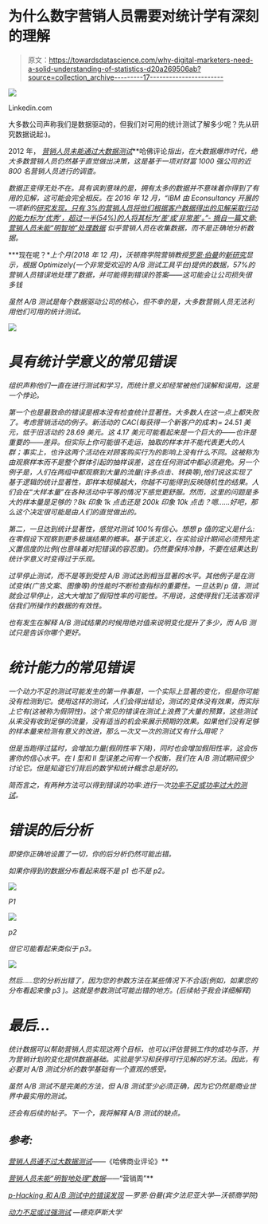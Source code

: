 # 为什么数字营销人员需要对统计学有深刻的理解

> 原文：<https://towardsdatascience.com/why-digital-marketers-need-a-solid-understanding-of-statistics-d20a269506ab?source=collection_archive---------17----------------------->

![](img/8b588a854a14cd443aff00d12ad2cd90.png)

Linkedin.com

大多数公司声称我们是数据驱动的，但我们对可用的统计测试了解多少呢？先从研究数据说起:)。

2012 年， [*营销人员未能通过大数据测试*](https://hbr.org/2012/08/marketers-flunk-the-big-data-test)**哈佛评论*指出，在大数据爆炸时代，绝大多数营销人员仍然基于直觉做出决策，这是基于一项对财富 1000 强公司的近 800 名营销人员进行的调查。*

*数据正变得无处不在。具有讽刺意味的是，拥有太多的数据并不意味着你得到了有用的见解，这可能会完全相反。在 2016 年 12 月，“IBM 由 Econsultancy 开展的一项新的[研究发现，只有 3%的营销人员将他们根据客户数据得出的见解采取行动的能力标为‘优秀’，超过一半(54%)的人将其标为‘差’或‘非常差’。”- *摘自一篇文章:*](https://econsultancy.com/reports/the-new-marketing-reality/) [*营销人员未能“明智地”处理数据*](https://www.marketingweek.com/2016/12/09/marketers-data-intelligent/) 似乎营销人员在收集数据，而不是正确地分析数据。*

***现在呢？**上个月(2018 年 12 月)，沃顿商学院营销教授[罗恩·伯曼](http://knowledge.wharton.upenn.edu/faculty/ronber/)的[新研究](https://papers.ssrn.com/sol3/papers.cfm?abstract_id=3204791)显示，根据 Optimizely(一个非常受欢迎的 A/B 测试工具平台)提供的数据，57%的营销人员错误地处理了数据，并可能得到错误的答案——这可能会让公司损失很多钱*

*虽然 A/B 测试是每个数据驱动公司的核心，但不幸的是，大多数营销人员无法利用他们可用的统计测试。*

*![](img/ba74d4fc4bd2a45c5383f8d007394686.png)*

# *具有统计学意义的常见错误*

*组织声称他们一直在进行测试和学习，而统计意义却经常被他们误解和误用，这是一个悖论。*

*第一个也是最致命的错误是根本没有检查统计显著性。大多数人在这一点上都失败了。考虑营销活动的例子。新活动的 CAC(每获得一个新客户的成本)= 24.51 美元，低于旧活动的 28.69 美元。这 4.17 美元可能看起来是一个巨大的——也许是重要的——差异。但实际上你可能很不走运，抽取的样本并不能代表更大的人群；事实上，也许这两个活动在对顾客购买行为的影响上没有什么不同。这被称为由观察样本而不是整个群体引起的抽样误差，这在任何测试中都必须避免。另一个例子是，人们在两组中都观察到大量的流量(许多点击、转换等),他们说这实现了基于逻辑的统计显著性，即样本规模越大，你越不可能得到反映随机性的结果。人们会在“大样本量”在各种活动中平等的情况下感觉更舒服。然而，这里的问题是多大的样本量是足够的？8k 印象 1k 点击还是 200k 印象 10k 点击？嗯……好吧，那么这个决定很可能是由人们的直觉做出的。*

*第二，一旦达到统计显著性，感觉对测试 100%有信心。想想 p 值的定义是什么:在零假设下观察到更多极端结果的概率。基于该定义，在实验设计期间必须预先定义置信度的比例(也意味着对犯错误的容忍度)。仍然要保持冷静，不要在结果达到统计学意义时变得过于乐观。*

*过早停止测试，而不是等到受控 A/B 测试达到相当显著的水平。其他例子是在测试变体(广告文案、图像等)的性能时不断检查指标的重要性。一旦达到 p 值，测试就会过早停止，这大大增加了假阳性率的可能性。不用说，这使得我们无法客观评估我们所操作的数据的有效性。*

*也有发生在解释 A/B 测试结果的时候用绝对值来说明变化提升了多少，而 A/B 测试只是告诉你哪个更好。*

# *统计能力的常见错误*

*一个动力不足的测试可能发生的第一件事是，一个实际上显著的变化，但是你可能没有检测到它。使用这样的测试，人们会得出结论，测试的变体没有效果，而实际上它有(这被称为假阴性)。这个常见的错误在测试上浪费了大量的预算，这些测试从来没有收到足够的流量，没有适当的机会来展示预期的效果。如果他们没有足够的样本量来检测有意义的改进，那么一次又一次的测试又有什么用呢？*

*但是当跑得过猛时，会增加力量(假阴性率下降)，同时也会增加假阳性率，这会伤害你的信心水平。在 I 型和 II 型误差之间有一个权衡，我们在 A/B 测试期间很少讨论它。但是知道它们背后的数学和统计概念总是好的。*

*简而言之，有两种方法可以得到错误的功率:进行一次[功率不足或功率过大的测试](http://www.ma.utexas.edu/users/mks/statmistakes/UnderOverPower.html)。*

# *错误的后分析*

*即使你正确地设置了一切，你的后分析仍然可能出错。*

*如果你得到的数据分布看起来既不是 *p1* 也不是 *p2。**

*![](img/24a4fc72de0c5e4134a5b3bbb9b42c0b.png)*

*P1*

*![](img/a4075a2af3934fbe21501175759f6973.png)*

*p2*

*但它可能看起来类似于 *p3。**

*![](img/39cd438ba03ccc57eee5e02968f6b7e3.png)*

*然后…..您的分析出错了，因为您的参数方法在某些情况下不合适(例如，如果您的分布看起来像 *p3* )。这就是参数测试可能出错的地方。(后续帖子我会详细解释)*

# *最后…*

*统计数据可以帮助营销人员实现这两个目标，也可以评估营销工作的成功与否，并为营销计划的变化提供数据基础。实验是学习和获得可行见解的好方法。因此，有必要对 A/B 测试分析的数学基础有一个直观的感受。*

*虽然 A/B 测试不是完美的方法，但 A/B 测试至少必须正确，因为它仍然是商业世界中最实用的测试。*

*还会有后续的帖子。下一个，我将解释 A/B 测试的缺点。*

## *参考:*

*[*营销人员通不过大数据测试*](https://hbr.org/2012/08/marketers-flunk-the-big-data-test)*——《哈佛商业评论》**

*[*营销人员未能“明智地处理”数据*](https://www.marketingweek.com/2016/12/09/marketers-data-intelligent/)*——“营销周”**

*[*p-Hacking 和 A/B 测试中的错误发现*](https://papers.ssrn.com/sol3/papers.cfm?abstract_id=3204791) *—罗恩·伯曼(宾夕法尼亚大学—沃顿商学院)**

*[*动力不足或过强测试*](https://web.ma.utexas.edu/users/mks/statmistakes/UnderOverPower.html) *—德克萨斯大学**